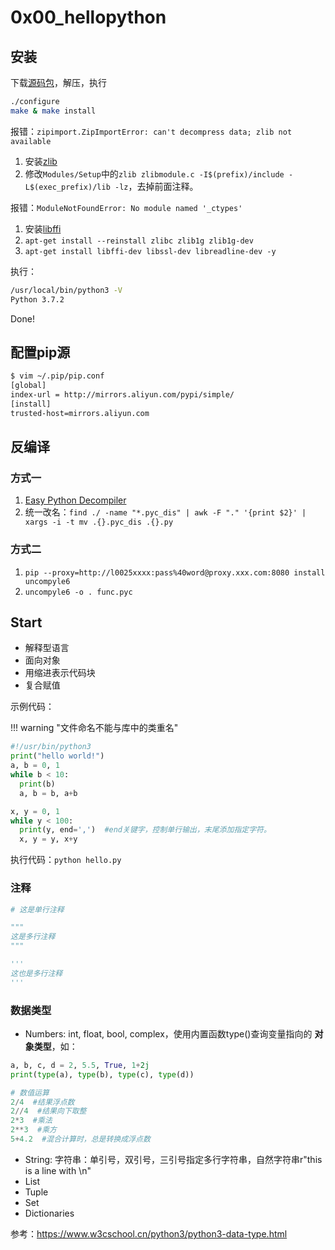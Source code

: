 # 0x00_hellopython

## 安装

下载[源码包](https://www.python.org/ftp/python/3.7.2/Python-3.7.2.tgz)，解压，执行  
```bash
./configure
make & make install
```

报错：`zipimport.ZipImportError: can't decompress data; zlib not available`  
1. 安装[zlib](https://www.zlib.net/zlib-1.2.11.tar.gz)
1. 修改`Modules/Setup`中的`zlib zlibmodule.c -I$(prefix)/include -L$(exec_prefix)/lib -lz`，去掉前面注释。

报错：`ModuleNotFoundError: No module named '_ctypes'`  
1. 安装[libffi](ftp://sourceware.org/pub/libffi/libffi-3.2.1.tar.gz)
1. `apt-get install --reinstall zlibc zlib1g zlib1g-dev`
1. `apt-get install libffi-dev libssl-dev libreadline-dev -y`

执行：  
```bash
/usr/local/bin/python3 -V
Python 3.7.2
```  
Done!

## 配置pip源

```bash
$ vim ~/.pip/pip.conf
[global]
index-url = http://mirrors.aliyun.com/pypi/simple/
[install]
trusted-host=mirrors.aliyun.com
```

## 反编译

### 方式一

1. [Easy Python Decompiler](https://sourceforge.net/projects/easypythondecompiler/)
1. 统一改名：`find ./ -name "*.pyc_dis" | awk -F "." '{print $2}' | xargs -i -t mv .{}.pyc_dis .{}.py`

### 方式二

1. `pip --proxy=http://l0025xxxx:pass%40word@proxy.xxx.com:8080 install uncompyle6`
1. `uncompyle6 -o . func.pyc`


## Start

- 解释型语言
- 面向对象
- 用缩进表示代码块
- 复合赋值

示例代码：

!!! warning "文件命名不能与库中的类重名"

```python
#!/usr/bin/python3
print("hello world!")
a, b = 0, 1
while b < 10:
  print(b)
  a, b = b, a+b

x, y = 0, 1
while y < 100:
  print(y, end=',')  #end关键字，控制单行输出，末尾添加指定字符。
  x, y = y, x+y
```

执行代码：`python hello.py`

### 注释

```python
# 这是单行注释

"""
这是多行注释
"""

'''
这也是多行注释
'''
```

### 数据类型

- Numbers: int, float, bool, complex，使用内置函数type()查询变量指向的 **对象类型**，如：  
```python
a, b, c, d = 2, 5.5, True, 1+2j
print(type(a), type(b), type(c), type(d))

# 数值运算
2/4  #结果浮点数
2//4  #结果向下取整
2*3  #乘法
2**3  #乘方
5+4.2  #混合计算时，总是转换成浮点数
```
- String: 字符串：单引号，双引号，三引号指定多行字符串，自然字符串r"this is a line with \n"
- List
- Tuple
- Set
- Dictionaries


参考：<https://www.w3cschool.cn/python3/python3-data-type.html>
